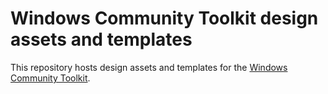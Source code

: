 # Windows Community Toolkit design assets and templates
This repository hosts design assets and templates for the [Windows Community Toolkit](https://github.com/windows-toolkit).
